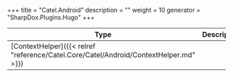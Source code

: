 

+++
title = "Catel.Android" 
description = ""
weight = 10
generator = "SharpDox.Plugins.Hugo"
+++

Type|Description
---|---
[ContextHelper]({{&lt; relref "reference/Catel.Core/Catel/Android/ContextHelper.md" &gt;}})| 

